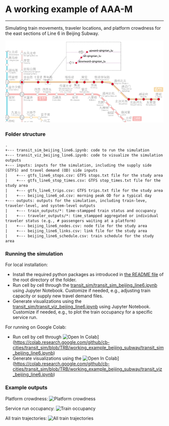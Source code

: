 # A working example of AAA-M
-----

Simulating train movements, traveler locations, and platform crowdness for the east sections of Line 6 in Beijing Subway.

![Study Area](images/study_area.png)

### Folder structure
```
.
+--- transit_sim_beijing_line6.ipynb: code to run the simulation
+--- transit_viz_beijing_line6.ipynb: code to visualize the simulation outputs
+--- inputs: inputs for the simulation, including the supply side (GTFS) and travel demand (OD) side inputs
|    +--- gtfs_line6_stops.csv: GTFS stops.txt file for the study area
|    +--- gtfs_line6_stop_times.csv: GTFS stop_times.txt file for the study area
|    +--- gtfs_line6_trips.csv: GTFS trips.txt file for the study area
|    +--- beijing_line6_od.csv: morning peak OD for a typical day
+--- outputs: outputs for the simulation, including train-leve, traveler-level, and system-level outputs
|    +--- train_outputs/*: time-stampped train status and occupancy
|    +--- traveler_outputs/*: time_stampped aggregated or individual traveler status (e.g., # passengers waiting at a platform)
|    +--- beijing_line6_nodes.csv: node file for the study area
|    +--- beijing_line6_links.csv: link file for the study area
|    +--- beijing_line6_schedule.csv: train schedule for the study area

```

### Running the simulation
For local installation:
* Install the required python packages as introduced in [the README file](../README.md) of the root directory of the folder.
* Run cell by cell through the [transit_sim/transit_sim_beijing_line6.ipynb](transit_sim/transit_sim_beijing_line6.ipynb) using Jupyter Notebook. Customize if needed, e.g., adjusting train capacity or supply new travel demand files.
* Generate visualizations using the [transit_sim/transit_viz_beijing_line6.ipynb](transit_sim/transit_viz_beijing_line6.ipynb) using Jupyter Notebook. Customize if needed, e.g., to plot the train occupancy for a specific service run.

For running on Google Colab:
* Run cell by cell through ![Open In Colab](https://colab.research.google.com/assets/colab-badge.svg)](https://colab.research.google.com/github/cb-cities/transit_sim/blob/TRB/working_example_beijing_subway/transit_sim_beijing_line6.ipynb)
* Generate visualizations using the ![Open In Colab](https://colab.research.google.com/assets/colab-badge.svg)](https://colab.research.google.com/github/cb-cities/transit_sim/blob/TRB/working_example_beijing_subway/transit_viz_beijing_line6.ipynb)

### Example outputs

Platform crowdness:
![Platform crowdness](images/platform_crowdness_downward-caofang)

Service run occupancy:
![Train occupancy](images/train_occupancy_tripid_171077_before)

All train trajectories:
![All train trajectories](images/trace_plot_all_trains)

